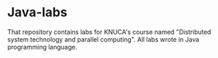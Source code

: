 # Java-labs
That repository contains labs for KNUCA's course named "Distributed system technology and parallel computing". All labs wrote in Java programming language.
